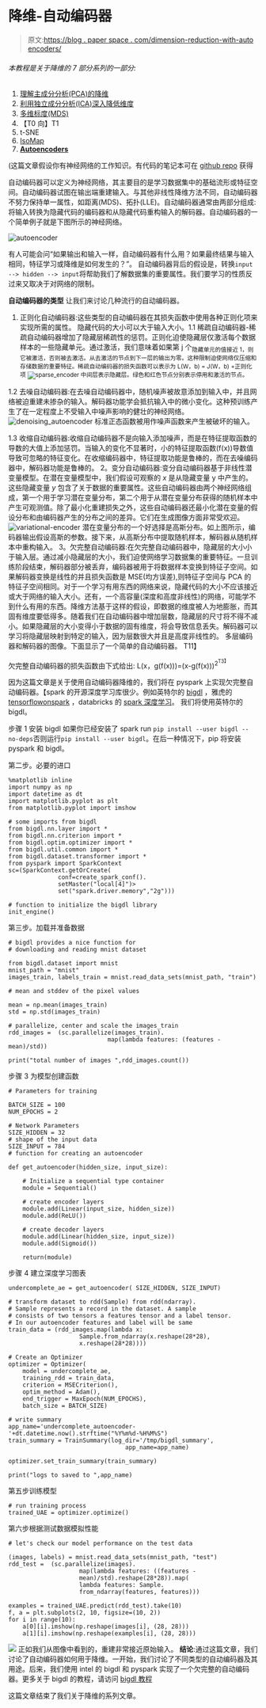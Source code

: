 # 降维-自动编码器

> 原文:[https://blog . paper space . com/dimension-reduction-with-auto encoders/](https://blog.paperspace.com/dimension-reduction-with-autoencoders/)

###### 本教程是关于降维的 7 部分系列的一部分:

1.  [理解主成分分析(PCA)的降维](https://blog.paperspace.com/dimension-reduction-with-principal-component-analysis/)
2.  [利用独立成分分析(ICA)深入降低维度](https://blog.paperspace.com/dimension-reduction-with-independent-components-analysis/)
3.  [多维标度(MDS)](https://blog.paperspace.com/dimension-reduction-with-multi-dimension-scaling/)
4.  【T0 向】T1
5.  t-SNE
6.  [IsoMap](https://blog.paperspace.com/dimension-reduction-with-isomap)
7.  **[Autoencoders](https://blog.paperspace.com/dimension-reduction-with-autoencoders)**

(这篇文章假设你有神经网络的工作知识。有代码的笔记本可在 [github repo](https://github.com/asdspal/dimRed) 获得

自动编码器可以定义为神经网络，其主要目的是学习数据集中的基础流形或特征空间。自动编码器试图在输出端重建输入。与其他非线性降维方法不同，自动编码器不努力保持单一属性，如距离(MDS)、拓扑(LLE)。自动编码器通常由两部分组成:将输入转换为隐藏代码的编码器和从隐藏代码重构输入的解码器。自动编码器的一个简单例子就是下图所示的神经网络。

![autoencoder](../Images/166be1b1b8c61a73787a33467d29845d.png)

有人可能会问“如果输出和输入一样，自动编码器有什么用？如果最终结果与输入相同，特征学习或降维是如何发生的？”。
自动编码器背后的假设是，转换`input --> hidden --> input`将帮助我们了解数据集的重要属性。我们要学习的性质反过来又取决于对网络的限制。

**自动编码器的类型**
让我们来讨论几种流行的自动编码器。

1.  正则化自动编码器:这些类型的自动编码器在其损失函数中使用各种正则化项来实现所需的属性。
    隐藏代码的大小可以大于输入大小。1.1 稀疏自动编码器-稀疏自动编码器增加了隐藏层稀疏性的惩罚。正则化迫使隐藏层仅激活每个数据样本的一些隐藏单元。通过激活，我们意味着如果第 j 个<sub>隐藏单元的值接近 1，则它被激活，否则被去激活。从去激活的节点到下一层的输出为零。这种限制迫使网络仅压缩和存储数据的重要特征。稀疏自动编码器的损失函数可以表示为
    L(W，b) = J(W，b) +正则化项
    ![sparse_encoder](../Images/a8b78f5f52a3910fcd2926c5fd0bd293.png)
    中间层表示隐藏层。绿色和红色节点分别表示停用和激活的节点。</sub>

1.2 去噪自动编码器:在去噪自动编码器中，随机噪声被故意添加到输入中，并且网络被迫重建未掺杂的输入。解码器功能学会抵抗输入中的微小变化。这种预训练产生了在一定程度上不受输入中噪声影响的健壮的神经网络。
![denoising_autoencoder](../Images/d3f676c8f023471cea9d42fed22ded6a.png)
标准正态函数被用作噪声函数来产生被破坏的输入。

1.3 收缩自动编码器:收缩自动编码器不是向输入添加噪声，而是在特征提取函数的导数的大值上添加惩罚。当输入的变化不显著时，小的特征提取函数(f(x))导数值导致可忽略的特征变化。在收缩编码器中，特征提取功能是鲁棒的，而在去噪编码器中，解码器功能是鲁棒的。
2。变分自动编码器:变分自动编码器基于非线性潜变量模型。在潜在变量模型中，我们假设可观察的 *x* 是从隐藏变量 y 中产生的。这些隐藏变量 *y* 包含了关于数据的重要属性。这些自动编码器由两个神经网络组成，第一个用于学习潜在变量分布，第二个用于从潜在变量分布获得的随机样本中产生可观测值。除了最小化重建损失之外，这些自动编码器还最小化潜在变量的假设分布和由编码器产生的分布之间的差异。它们在生成图像方面非常受欢迎。
![variational-encoder](../Images/9b35977f1e2398a6f4b39047129cd34a.png)
潜在变量分布的一个好选择是高斯分布。如上图所示，编码器输出假设高斯的参数。接下来，从高斯分布中提取随机样本，解码器从随机样本中重构输入。
3。欠完整自动编码器:在欠完整自动编码器中，隐藏层的大小小于输入层。通过减小隐藏层的大小，我们迫使网络学习数据集的重要特征。一旦训练阶段结束，解码器部分被丢弃，编码器被用于将数据样本变换到特征子空间。如果解码器变换是线性的并且损失函数是 MSE(均方误差),则特征子空间与 PCA 的特征子空间相同。对于一个学习有用东西的网络来说，隐藏代码的大小不应该接近或大于网络的输入大小。还有，一个高容量(深度和高度非线性)的网络，可能学不到什么有用的东西。降维方法基于这样的假设，即数据的维度被人为地膨胀，而其固有维度要低得多。随着我们在自动编码器中增加层数，隐藏层的尺寸将不得不减小。如果隐藏层的大小变得小于数据的固有维度，将会导致信息丢失。解码器可以学习将隐藏层映射到特定的输入，因为层数很大并且是高度非线性的。
多层编码器和解码器的图像。下面显示了一个简单的自动编码器。
T11】

欠完整自动编码器的损失函数由下式给出:
L(x，g(f(x)))=(x-g(f(x)))<sup>2<sup>T3】</sup></sup>

因为这篇文章是关于使用自动编码器降维的，我们将在 pyspark 上实现欠完整自动编码器。【spark 的开源深度学习库很少。例如英特尔的 [bigdl](https://github.com/intel-analytics/BigDL) ，雅虎的 [tensorflowonspark](https://github.com/yahoo/TensorFlowOnSpark) ，databricks 的 [spark 深度学习](https://github.com/databricks/spark-deep-learning)。
我们将使用英特尔的 bigdl。

步骤 1 安装 bigdl
如果你已经安装了 spark run `pip install --user bigdl --no-deps`否则运行`pip install --user bigdl`。在后一种情况下，pip 将安装 pyspark 和 bigdl。

第二步。必要的进口

```
%matplotlib inline
import numpy as np
import datetime as dt
import matplotlib.pyplot as plt
from matplotlib.pyplot import imshow

# some imports from bigdl
from bigdl.nn.layer import *
from bigdl.nn.criterion import *
from bigdl.optim.optimizer import *
from bigdl.util.common import *
from bigdl.dataset.transformer import *
from pyspark import SparkContext
sc=(SparkContext.getOrCreate(
              conf=create_spark_conf().
              setMaster("local[4]")>
              set("spark.driver.memory","2g")))

# function to initialize the bigdl library
init_engine() 
```

第三步。加载并准备数据

```
# bigdl provides a nice function for 
# downloading and reading mnist dataset

from bigdl.dataset import mnist
mnist_path = "mnist"
images_train, labels_train = mnist.read_data_sets(mnist_path, "train")

# mean and stddev of the pixel values

mean = np.mean(images_train)
std = np.std(images_train)

# parallelize, center and scale the images_train
rdd_images =  (sc.parallelize(images_train).
                            map(lambda features: (features - mean)/std))

print("total number of images ",rdd_images.count()) 
```

步骤 3 为模型创建函数

```
# Parameters for training

BATCH_SIZE = 100
NUM_EPOCHS = 2

# Network Parameters
SIZE_HIDDEN = 32
# shape of the input data
SIZE_INPUT = 784 
# function for creating an autoencoder

def get_autoencoder(hidden_size, input_size):

    # Initialize a sequential type container
    module = Sequential()

    # create encoder layers
    module.add(Linear(input_size, hidden_size))
    module.add(ReLU())

    # create decoder layers
    module.add(Linear(hidden_size, input_size))
    module.add(Sigmoid())

    return(module) 
```

步骤 4 建立深度学习图表

```
undercomplete_ae = get_autoencoder( SIZE_HIDDEN, SIZE_INPUT)

# transform dataset to rdd(Sample) from rdd(ndarray).
# Sample represents a record in the dataset. A sample 
# consists of two tensors a features tensor and a label tensor. 
# In our autoencoder features and label will be same
train_data = (rdd_images.map(lambda x:
                    Sample.from_ndarray(x.reshape(28*28),
                    x.reshape(28*28))))

# Create an Optimizer
optimizer = Optimizer(
    model = undercomplete_ae,
    training_rdd = train_data,
    criterion = MSECriterion(),
    optim_method = Adam(),
    end_trigger = MaxEpoch(NUM_EPOCHS),
    batch_size = BATCH_SIZE)

# write summary 
app_name='undercomplete_autoencoder-'+dt.datetime.now().strftime("%Y%m%d-%H%M%S")
train_summary = TrainSummary(log_dir='/tmp/bigdl_summary',
                                 app_name=app_name)

optimizer.set_train_summary(train_summary)

print("logs to saved to ",app_name) 
```

第五步训练模型

```
# run training process
trained_UAE = optimizer.optimize() 
```

第六步根据测试数据模拟性能

```
# let's check our model performance on the test data

(images, labels) = mnist.read_data_sets(mnist_path, "test")
rdd_test =  (sc.parallelize(images).
                    map(lambda features: ((features - 
                    mean)/std).reshape(28*28)).map(
                    lambda features: Sample.
                    from_ndarray(features, features)))

examples = trained_UAE.predict(rdd_test).take(10)
f, a = plt.subplots(2, 10, figsize=(10, 2))
for i in range(10):
    a[0][i].imshow(np.reshape(images[i], (28, 28)))
    a[1][i].imshow(np.reshape(examples[i], (28, 28))) 
```

![](../Images/3816e7a8f5c722b85e38434242c45e03.png)
正如我们从图像中看到的，重建非常接近原始输入。
**结论**:通过这篇文章，我们讨论了自动编码器如何用于降维。一开始，我们讨论了不同类型的自动编码器及其用途。后来，我们使用 intel 的 bigdl 和 pyspark 实现了一个欠完整的自动编码器。更多关于 bigdl 的教程，请访问 [bigdl 教程](https://github.com/intel-analytics/BigDL-Tutorials)

这篇文章结束了我们关于降维的系列文章。